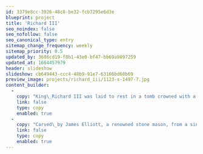 ```yaml
---
id: 3379e8cc-3926-48c8-be32-fcb7295e6d3e
blueprint: project
title: 'Richard III'
seo_noindex: false
seo_nofollow: false
seo_canonical_type: entry
sitemap_change_frequency: weekly
sitemap_priority: 0.5
updated_by: 3686cd19-f8b1-43e0-bf47-bb69a9897259
updated_at: 1664457979
header: slideshow
slideshow: cb649443-ccc4-48b9-91e7-63166bd68b69
preview_image: projects/richard_iii/1123-x-1497-7.jpg
content_builder:
  -
    copy: "King\_Richard III was laid to rest in a tomb crowned with a single piece of Swaledale Fossil Brown from a quarry in North Yorkshire; a quarry which he would have once owned as the Duke of York, 530 years ago."
    link: false
    type: copy
    enabled: true
  -
    copy: "Carved\_by James Elliott, a renowned stone mason, from a single 6 tonne stone from a Britannicus Stone quarry, near Melsonby, the tomb stone measures 2 metres x 1 metre x 600 centimetres and still weighs a\_staggering 2.3 tonne. The Swaledale\_Fossil has undergone a prolonged polishing process using industrial diamonds which buff the stone to a shine to highlight the nature and composite of this magnificent stone."
    link: false
    type: copy
    enabled: true
---
```

